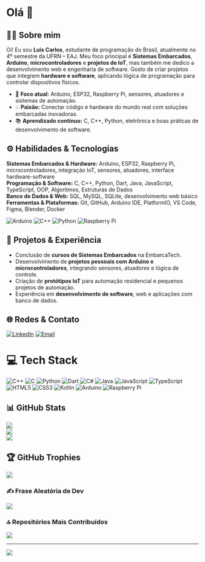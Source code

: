 # Olá 👋

## 👨‍💻 Sobre mim
Oi! Eu sou **Luis Carlos**, estudante de programação do Brasil, atualmente no 4º semestre da UFRN – EAJ. Meu foco principal é **Sistemas Embarcados**, **Arduino**, **microcontroladores** e **projetos de IoT**, mas também me dedico a desenvolvimento web e engenharia de software. Gosto de criar projetos que integrem **hardware e software**, aplicando lógica de programação para controlar dispositivos físicos.  

- 🎯 **Foco atual:** Arduino, ESP32, Raspberry Pi, sensores, atuadores e sistemas de automação.  
- 💡 **Paixão:** Conectar código e hardware do mundo real com soluções embarcadas inovadoras.  
- 📚 **Aprendizado contínuo:** C, C++, Python, eletrônica e boas práticas de desenvolvimento de software.  

## ⚙️ Habilidades & Tecnologias

**Sistemas Embarcados & Hardware:** Arduino, ESP32, Raspberry Pi, microcontroladores, integração IoT, sensores, atuadores, interface hardware-software  
**Programação & Software:** C, C++, Python, Dart, Java, JavaScript, TypeScript, OOP, Algoritmos, Estruturas de Dados  
**Banco de Dados & Web:** SQL, MySQL, SQLite, desenvolvimento web básico  
**Ferramentas & Plataformas:** Git, GitHub, Arduino IDE, PlatformIO, VS Code, Figma, Blender, Docker  

![Arduino](https://img.shields.io/badge/-Arduino-00979D?style=for-the-badge&logo=Arduino&logoColor=white)
![C++](https://img.shields.io/badge/c++-%2300599C.svg?style=for-the-badge&logo=c%2B%2B&logoColor=white)
![Python](https://img.shields.io/badge/python-3670A0?style=for-the-badge&logo=python&logoColor=ffdd54)
![Raspberry Pi](https://img.shields.io/badge/-Raspberry_Pi-C51A4A?style=for-the-badge&logo=Raspberry-Pi)

## 📂 Projetos & Experiência
- Conclusão de **cursos de Sistemas Embarcados** na EmbarcaTech.  
- Desenvolvimento de **projetos pessoais com Arduino e microcontroladores**, integrando sensores, atuadores e lógica de controle.  
- Criação de **protótipos IoT** para automação residencial e pequenos projetos de automação.  
- Experiência em **desenvolvimento de software**, web e aplicações com banco de dados.  

## 🌐 Redes & Contato
[![LinkedIn](https://img.shields.io/badge/LinkedIn-%230077B5.svg?logo=linkedin&logoColor=white)](https://linkedin.com/in/luis-carlos-717465237/) 
[![Email](https://img.shields.io/badge/Email-D14836?logo=gmail&logoColor=white)](mailto:luiscff791@gmail.com)

# 💻 Tech Stack
![C++](https://img.shields.io/badge/c++-%2300599C.svg?style=for-the-badge&logo=c%2B%2B&logoColor=white) ![C](https://img.shields.io/badge/c-%2300599C.svg?style=for-the-badge&logo=c&logoColor=white) ![Python](https://img.shields.io/badge/python-3670A0?style=for-the-badge&logo=python&logoColor=ffdd54) ![Dart](https://img.shields.io/badge/dart-%230175C2.svg?style=for-the-badge&logo=dart&logoColor=white) ![C#](https://img.shields.io/badge/c%23-%23239120.svg?style=for-the-badge&logo=csharp&logoColor=white) ![Java](https://img.shields.io/badge/java-%23ED8B00.svg?style=for-the-badge&logo=openjdk&logoColor=white) ![JavaScript](https://img.shields.io/badge/javascript-%23323330.svg?style=for-the-badge&logo=javascript&logoColor=%23F7DF1E) ![TypeScript](https://img.shields.io/badge/typescript-%23007ACC.svg?style=for-the-badge&logo=typescript&logoColor=white) ![HTML5](https://img.shields.io/badge/html5-%23E34F26.svg?style=for-the-badge&logo=html5&logoColor=white) ![CSS3](https://img.shields.io/badge/css3-%231572B6.svg?style=for-the-badge&logo=css3&logoColor=white) ![Kotlin](https://img.shields.io/badge/kotlin-%237F52FF.svg?style=for-the-badge&logo=kotlin&logoColor=white) ![Arduino](https://img.shields.io/badge/-Arduino-00979D?style=for-the-badge&logo=Arduino&logoColor=white) ![Raspberry Pi](https://img.shields.io/badge/-Raspberry_Pi-C51A4A?style=for-the-badge&logo=Raspberry-Pi)

## 📊 GitHub Stats
![](https://github-readme-stats.vercel.app/api?username=LuiscffBRA&theme=gruvbox&hide_border=false&include_all_commits=true&count_private=true)<br/>
![](https://nirzak-streak-stats.vercel.app/?user=LuiscffBRA&theme=gruvbox&hide_border=false)<br/>
![](https://github-readme-stats.vercel.app/api/top-langs/?username=LuiscffBRA&theme=gruvbox&hide_border=false&include_all_commits=true&count_private=true&layout=compact)

## 🏆 GitHub Trophies
![](https://github-profile-trophy.vercel.app/?username=LuiscffBRA&theme=radical&no-frame=false&no-bg=false&margin-w=4)

### ✍️ Frase Aleatória de Dev
![](https://quotes-github-readme.vercel.app/api?type=horizontal&theme=radical)

### 🔝 Repositórios Mais Contribuídos
![](https://github-contributor-stats.vercel.app/api?username=LuiscffBRA&limit=5&theme=dark&combine_all_yearly_contributions=true)

---
[![](https://visitcount.itsvg.in/api?id=LuiscffBRA&icon=0&color=0)](https://visitcount.itsvg.in)
